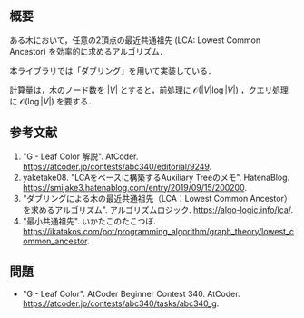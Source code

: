 ## 概要

ある木において，任意の2頂点の最近共通祖先 (LCA: Lowest Common Ancestor) を効率的に求めるアルゴリズム．

本ライブラリでは「ダブリング」を用いて実装している．

計算量は，木のノード数を $\lvert V \rvert$ とすると，前処理に $\mathcal{O}(\lvert V \rvert \log \lvert V \rvert)$ ，クエリ処理に $\mathcal{O}(\log \lvert V \rvert)$ を要する．


## 参考文献

1. "G - Leaf Color 解説". AtCoder. <https://atcoder.jp/contests/abc340/editorial/9249>.
1. yaketake08. "LCAをベースに構築するAuxiliary Treeのメモ". HatenaBlog. <https://smijake3.hatenablog.com/entry/2019/09/15/200200>.
1. "ダブリングによる木の最近共通祖先（LCA：Lowest Common Ancestor）を求めるアルゴリズム". アルゴリズムロジック. <https://algo-logic.info/lca/>.
1. "最小共通祖先". いかたこのたこつぼ. <https://ikatakos.com/pot/programming_algorithm/graph_theory/lowest_common_ancestor>.


## 問題

- "G - Leaf Color". AtCoder Beginner Contest 340. AtCoder. <https://atcoder.jp/contests/abc340/tasks/abc340_g>.
